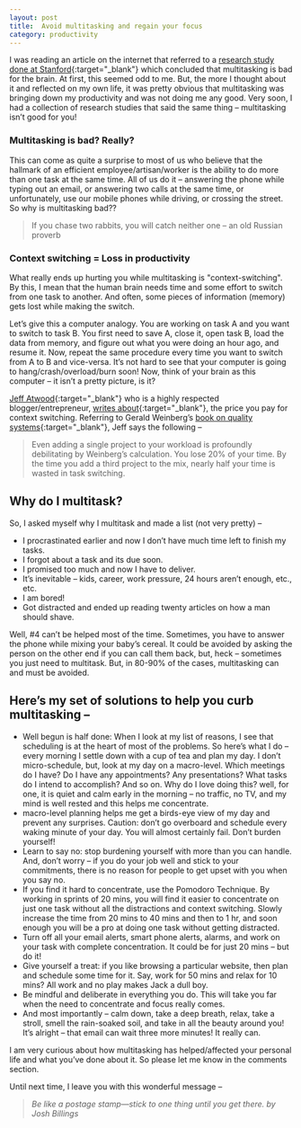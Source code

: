 ```yaml
---
layout: post
title:  Avoid multitasking and regain your focus
category: productivity 
---
```


I was reading an article on the internet that referred to a [research study done at Stanford](http://news.stanford.edu/2009/08/24/multitask-research-study-082409/){:target="_blank"} which concluded that multitasking is bad for the brain. At first, this seemed odd to me. But, the more I thought about it and reflected on my own life, it was pretty obvious that multitasking was bringing down my productivity and was not doing me any good. Very soon, I had a collection of research studies that said the same thing – multitasking isn’t good for you!

<!--readmore-->

### Multitasking is bad? Really?

This can come as quite a surprise to most of us who believe that the hallmark of an efficient employee/artisan/worker is the ability to do more than one task at the same time. All of us do it – answering the phone while typing out an email, or answering two calls at the same time, or unfortunately, use our mobile phones while driving, or crossing the street. So why is multitasking bad??

>If you chase two rabbits, you will catch neither one
>– an old Russian proverb


### Context switching = Loss in productivity

What really ends up hurting you while multitasking is "context-switching". By this, I mean that the human brain needs time and some effort to switch from one task to another. And often, some pieces of information (memory) gets lost while making the switch.

Let’s give this a computer analogy. You are working on task A and you want to switch to task B. You first need to save A, close it, open task B, load the data from memory, and figure out what you were doing an hour ago, and resume it. Now, repeat the same procedure every time you want to switch from A to B and vice-versa. It’s not hard to see that your computer is going to hang/crash/overload/burn soon! Now, think of your brain as this computer – it isn’t a pretty picture, is it?

[Jeff Atwood](https://blog.codinghorror.com/){:target="_blank"} who is a highly respected blogger/entrepreneur, [writes about](https://blog.codinghorror.com/the-multi-tasking-myth/){:target="_blank"}, the price you pay for context switching. Referring to Gerald Weinberg’s [book on quality systems](http://www.geraldmweinberg.com/Site/QSM_vol_1.html){:target="_blank"}, Jeff says the following –

>Even adding a single project to your workload is profoundly debilitating by Weinberg’s calculation. You lose 20% of your time. By the time you add a third project to the mix, nearly half your time is wasted in task switching.



## Why do I multitask?

So, I asked myself why I multitask and made a list (not very pretty) –

- I procrastinated earlier and now I don’t have much time left to finish my tasks.
- I forgot about a task and its due soon.
- I promised too much and now I have to deliver.
- It’s inevitable – kids, career, work pressure, 24 hours aren’t enough, etc., etc.
- I am bored!
- Got distracted and ended up reading twenty articles on how a man should shave.

Well, #4 can’t be helped most of the time. Sometimes, you have to answer the phone while mixing your baby’s cereal. It could be avoided by asking the person on the other end if you can call them back, but, heck – sometimes you just need to multitask. But, in 80-90% of the cases, multitasking can and must be avoided.




## Here’s my set of solutions to help you curb multitasking –

- Well begun is half done: When I look at my list of reasons, I see that scheduling is at the heart of most of the problems. So here’s what I do – every morning I settle down with a cup of tea and plan my day. I don’t micro-schedule, but, look at my day on a macro-level. Which meetings do I have? Do I have any appointments? Any presentations? What tasks do I intend to accomplish? And so on. Why do I love doing this? well, for one, it is quiet and calm early in the morning – no traffic, no TV, and my mind is well rested and this helps me concentrate.
- macro-level planning helps me get a birds-eye view of my day and prevent any surprises.
Caution: don’t go overboard and schedule every waking minute of your day. You will almost certainly fail. Don’t burden yourself!
- Learn to say no: stop burdening yourself with more than you can handle. And, don’t worry – if you do your job well and stick to your commitments, there is no reason for people to get upset with you when you say no.
- If you find it hard to concentrate, use the Pomodoro Technique. By working in sprints of 20 mins, you will find it easier to concentrate on just one task without all the distractions and context switching. Slowly increase the time from 20 mins to 40 mins and then to 1 hr, and soon enough you will be a pro at doing one task without getting distracted.
- Turn off all your email alerts, smart phone alerts, alarms, and work on your task with complete concentration. It could be for just 20 mins – but do it!
- Give yourself a treat: if you like browsing a particular website, then plan and schedule some time for it. Say, work for 50 mins and relax for 10 mins? All work and no play makes Jack a dull boy.
- Be mindful and deliberate in everything you do. This will take you far when the need to concentrate and focus really comes.
- And most importantly – calm down, take a deep breath, relax, take a stroll, smell the rain-soaked soil, and take in all the beauty around you! It’s alright – that email can wait three more minutes! It really can.

I am very curious about how multitasking has helped/affected your personal life and what you’ve done about it. So please let me know in the comments section.

Until next time, I leave you with this wonderful message –

>*Be like a postage stamp—stick to one thing until you get there. by Josh Billings*


